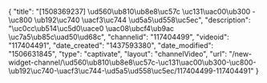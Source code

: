 {
    "title": "[1508369237] \ud560\ub810\ub8e8\uc57c \uc131\uac00\ub300 -  \uc800 \ub192\uc740 \uacf3\uc744 \ud5a5\ud558\uc5ec",
    "description": "\uc0cc\ub514\uc5d0\uace0 \uac08\ubcf4\ub9ac \uc7a5\ub85c\uad50\ud68c",
    "channelid": "117404499",
    "videoid": "117404491",
    "date_created": "1437593380",
    "date_modified": "1506631845",
    "type": "captivate",
    "layout": "channelVideo",
    "url": "\/new-widget-channel\/\ud560\ub810\ub8e8\uc57c-\uc131\uac00\ub300-\uc800-\ub192\uc740-\uacf3\uc744-\ud5a5\ud558\uc5ec\/117404499-117404491"
}